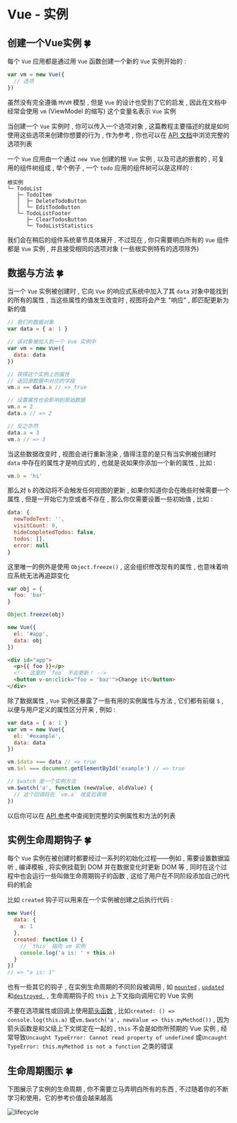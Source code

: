 # Vue - 实例






<extoc></extoc>

## 创建一个Vue实例  🍀

每个 `Vue` 应用都是通过用 `Vue` 函数创建一个新的 `Vue` 实例开始的 : 

```javascript
var vm = new Vue({
  // 选项
})
```

虽然没有完全遵循 `MVVM` 模型 , 但是 `Vue` 的设计也受到了它的启发 , 因此在文档中经常会使用 `vm` (ViewModel 的缩写) 这个变量名表示 `Vue` 实例

当创建一个 `Vue` 实例时 , 你可以传入一个选项对象 , 这篇教程主要描述的就是如何使用这些选项来创建你想要的行为 , 作为参考 , 你也可以在 [API 文档](https://vuejs.org/v2/api/index.html)中浏览完整的选项列表

一个 `Vue` 应用由一个通过 `new Vue` 创建的根 `Vue` 实例 , 以及可选的嵌套的 , 可复用的组件树组成 , 举个例子 , 一个 `todo` 应用的组件树可以是这样的 : 

```
根实例
└─ TodoList
   ├─ TodoItem
   │  ├─ DeleteTodoButton
   │  └─ EditTodoButton
   └─ TodoListFooter
      ├─ ClearTodosButton
      └─ TodoListStatistics
```

我们会在稍后的组件系统章节具体展开 , 不过现在 , 你只需要明白所有的 `Vue` 组件都是 `Vue` 实例 , 并且接受相同的选项对象 (一些根实例特有的选项除外)

## 数据与方法  🍀

当一个 `Vue` 实例被创建时 , 它向 `Vue` 的响应式系统中加入了其 `data` 对象中能找到的所有的属性 , 当这些属性的值发生改变时 , 视图将会产生 "响应" , 即匹配更新为新的值

```javascript
// 我们的数据对象
var data = { a: 1 }

// 该对象被加入到一个 Vue 实例中
var vm = new Vue({
  data: data
})

// 获得这个实例上的属性
// 返回源数据中对应的字段
vm.a == data.a // => true

// 设置属性也会影响到原始数据
vm.a = 2
data.a // => 2

// 反之亦然
data.a = 3
vm.a // => 3
```

当这些数据改变时 , 视图会进行重新渲染 , 值得注意的是只有当实例被创建时 `data` 中存在的属性才是响应式的 , 也就是说如果你添加一个新的属性 , 比如 : 

```javascript
vm.b = 'hi'
```

那么对 `b` 的改动将不会触发任何视图的更新 , 如果你知道你会在晚些时候需要一个属性 , 但是一开始它为空或者不存在 , 那么你仅需要设置一些初始值 , 比如 : 

```javascript
data: {
  newTodoText: '',
  visitCount: 0,
  hideCompletedTodos: false,
  todos: [],
  error: null
}
```

这里唯一的例外是使用 `Object.freeze()` , 这会组织修改现有的属性 , 也意味着响应系统无法再追踪变化

```javascript
var obj = {
  foo: 'bar'
}

Object.freeze(obj)

new Vue({
  el: '#app',
  data: obj
})
```

```html
<div id="app">
  <p>{{ foo }}</p>
  <!-- 这里的 `foo` 不会更新！ -->
  <button v-on:click="foo = 'baz'">Change it</button>
</div>
```

除了数据属性 , `Vue` 实例还暴露了一些有用的实例属性与方法 , 它们都有前缀 `$` , 以便与用户定义的属性区分开来 , 例如 : 

```javascript
var data = { a: 1 }
var vm = new Vue({
  el: '#example',
  data: data
})

vm.$data === data // => true
vm.$el === document.getElementById('example') // => true

// $watch 是一个实例方法
vm.$watch('a', function (newValue, oldValue) {
  // 这个回调将在 `vm.a` 改变后调用
})
```

以后你可以在 [API 参考](https://cn.vuejs.org/v2/api/#实例属性)中查阅到完整的实例属性和方法的列表 

## 实例生命周期钩子  🍀

每个 `Vue` 实例在被创建时都要经过一系列的初始化过程——例如 , 需要设置数据监听 , 编译模板 , 将实例挂载到 DOM 并在数据变化时更新 DOM 等 , 同时在这个过程中也会运行一些叫做生命周期钩子的函数 , 这给了用户在不同阶段添加自己的代码的机会

比如 `created` 钩子可以用来在一个实例被创建之后执行代码 : 

```javascript
new Vue({
  data: {
    a: 1
  },
  created: function () {
    // `this` 指向 vm 实例
    console.log('a is: ' + this.a)
  }
})
// => "a is: 1"
```

也有一些其它的钩子 , 在实例生命周期的不同阶段被调用 , 如 [`mounted`](https://cn.vuejs.org/v2/api/#mounted) , [`updated`](https://cn.vuejs.org/v2/api/#updated) 和[`destroyed `](https://cn.vuejs.org/v2/api/#destroyed) , 生命周期钩子的 `this` 上下文指向调用它的 Vue 实例

不要在选项属性或回调上使用[箭头函数](https://developer.mozilla.org/zh-CN/docs/Web/JavaScript/Reference/Functions/Arrow_functions) , 比如`created: () => console.log(this.a)` 或`vm.$watch('a', newValue => this.myMethod())` , 因为箭头函数是和父级上下文绑定在一起的 , `this` 不会是如你所预期的 Vue 实例 , 经常导致`Uncaught TypeError: Cannot read property of undefined` 或`Uncaught TypeError: this.myMethod is not a function` 之类的错误

## 生命周期图示  🍀

下图展示了实例的生命周期 , 你不需要立马弄明白所有的东西 , 不过随着你的不断学习和使用，它的参考价值会越来越高

![lifecycle](D:\桌面\lifecycle.png)

















